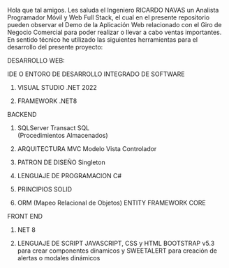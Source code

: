 Hola que tal amigos. Les saluda el Ingeniero RICARDO NAVAS un Analista Programador Móvil y Web Full Stack, el cual en el presente repositorio pueden observar el Demo de la Aplicación Web relacionado con el Giro de Negocio Comercial para poder realizar o llevar a cabo ventas importantes. En sentido técnico he utilizado las siguientes herramientas para el desarrollo del presente proyecto:

DESARROLLO WEB:

IDE O ENTORO DE DESARROLLO INTEGRADO DE SOFTWARE

  1. VISUAL STUDIO .NET 2022

  2. FRAMEWORK .NET8

BACKEND

1. SQLServer Transact SQL     
  (Procedimientos Almacenados)

2. ARQUITECTURA MVC
   Modelo Vista Controlador

3. PATRON DE DISEÑO
  Singleton

4. LENGUAJE DE PROGRAMACION
   C#

5. PRINCIPIOS SOLID

6. ORM (Mapeo Relacional de Objetos)
   ENTITY FRAMEWORK CORE

FRONT END

1. NET 8

2. LENGUAJE DE SCRIPT
   JAVASCRIPT, CSS y HTML BOOTSTRAP v5.3 para crear componentes dinamicos y
   SWEETALERT para creación de alertas o modales dinámicos
